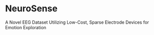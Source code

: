 # NeuroSense
A Novel EEG Dataset Utilizing Low-Cost, Sparse Electrode Devices for Emotion Exploration
